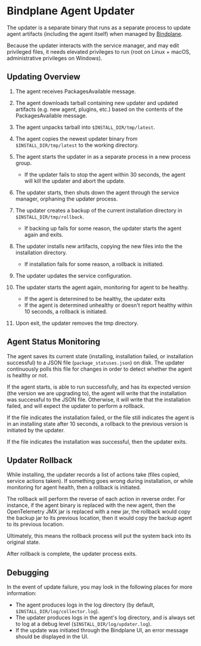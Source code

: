 # Bindplane Agent Updater

The updater is a separate binary that runs as a separate process to update agent artifacts (including the agent itself) when managed by [Bindplane](https://observiq.com/).

Because the updater interacts with the service manager, and may edit privileged files, it needs elevated privileges to run (root on Linux + macOS, administrative privileges on Windows).

## Updating Overview

1. The agent receives PackagesAvailable message.
2. The agent downloads tarball containing new updater and updated artifacts (e.g. new agent, plugins, etc.) based on the contents of the PackagesAvailable message.
3. The agent unpacks tarball into `$INSTALL_DIR/tmp/latest`.
4. The agent copies the newest updater binary from `$INSTALL_DIR/tmp/latest` to the working directory.
5. The agent starts the updater in as a separate process in a new process group.
   * If the updater fails to stop the agent within 30 seconds, the agent will kill the updater and abort the update. 

6. The updater starts, then shuts down the agent through the service manager, orphaning the updater process.
7. The updater creates a backup of the current installation directory in `$INSTALL_DIR/tmp/rollback`.
   * If backing up fails for some reason, the updater starts the agent again and exits.
8. The updater installs new artifacts, copying the new files into the the installation directory.
   * If installation fails for some reason, a rollback is initiated.
9. The updater updates the service configuration.
10. The updater starts the agent again, monitoring for agent to be healthy.
    * If the agent is determined to be healthy, the updater exits
    * If the agent is determined unhealthy or doesn't report healthy within 10 seconds, a rollback is initiated. 
11. Upon exit, the updater removes the tmp directory.

## Agent Status Monitoring
The agent saves its current state (installing, installation failed, or installation successful) to a JSON file (`package_statuses.json`) on disk. The updater continuously polls this file for changes in order to detect whether the agent is healthy or not. 

If the agent starts, is able to run successfully, and has its expected version (the version we are upgrading to), the agent will write that the installation was successful to the JSON file. Otherwise, it will write that the installation failed, and will expect the updater to perform a rollback.

If the file indicates the installation failed, or the file still indicates the agent is in an installing state after 10 seconds, a rollback to the previous version is initiated by the updater.

If the file indicates the installation was successful, then the updater exits.

## Updater Rollback
While installing, the updater records a list of actions take (files copied, service actions taken). If something goes wrong during installation, or while monitoring for agent health, then a rollback is initiated.

The rollback will perform the reverse of each action in reverse order. For instance, if the agent binary is replaced with the new agent, then the OpenTelemetry JMX jar is replaced with a new jar, the rollback would copy the backup jar to its previous location, then it would copy the backup agent to its previous location.

Ultimately, this means the rollback process will put the system back into its original state.

After rollback is complete, the updater process exits.

## Debugging
In the event of update failure, you may look in the following places for more information:

* The agent produces logs in the log directory (by default, `$INSTALL_DIR/log/collector.log`).
* The updater produces logs in the agent's log directory, and is always set to log at a debug level (`$INSTALL_DIR/log/updater.log`).
* If the update was initiated through the Bindplane UI, an error message should be displayed in the UI.
